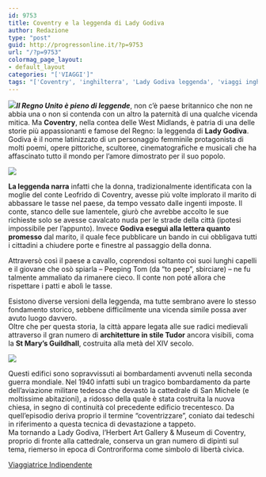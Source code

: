 ```yaml
---
id: 9753
title: Coventry e la leggenda di Lady Godiva
author: Redazione
type: "post"
guid: http://progressonline.it/?p=9753
url: "/?p=9753"
colormag_page_layout:
- default_layout
categories: "['VIAGGI']"
tags: "['Coventry', 'inghilterra', 'Lady Godiva leggenda', 'viaggi inghilterra', 'visitare coventry']"
---
```


![](https://progressonline.it/wp-content/uploads/2018/09/P1160447-300x200.jpg)***Il Regno Unito è pieno di leggende***, non c’è paese britannico che non ne abbia una o non si contenda con un altro la paternità di una qualche vicenda mitica. Ma **Coventry**, nella contea delle West Midlands, è patria di una delle storie più appassionanti e famose del Regno: la leggenda di **Lady Godiva**.  
Godiva è il nome latinizzato di un personaggio femminile protagonista di molti poemi, opere pittoriche, scultoree, cinematografiche e musicali che ha affascinato tutto il mondo per l’amore dimostrato per il suo popolo.

![](https://progressonline.it/wp-content/uploads/2018/09/P1160486-300x200.jpg)

**La leggenda narra** infatti che la donna, tradizionalmente identificata con la moglie del conte Leofrido di Coventry, avesse più volte implorato il marito di abbassare le tasse nel paese, da tempo vessato dalle ingenti imposte. Il conte, stanco delle sue lamentele, giurò che avrebbe accolto le sue richieste solo se avesse cavalcato nuda per le strade della città (ipotesi impossibile per l’appunto). Invece **Godiva eseguì alla lettera quanto promesso** dal marito, il quale fece pubblicare un bando in cui obbligava tutti i cittadini a chiudere porte e finestre al passaggio della donna.

Attraversò così il paese a cavallo, coprendosi soltanto coi suoi lunghi capelli e il giovane che osò spiarla – Peeping Tom (da “to peep”, sbirciare) – ne fu talmente ammaliato da rimanere cieco. Il conte non poté allora che rispettare i patti e abolì le tasse.

Esistono diverse versioni della leggenda, ma tutte sembrano avere lo stesso fondamento storico, sebbene difficilmente una vicenda simile possa aver avuto luogo davvero.  
Oltre che per questa storia, la città appare legata alle sue radici medievali attraverso il gran numero di **architetture in stile Tudor** ancora visibili, coma la **St Mary’s Guildhall**, costruita alla metà del XIV secolo.

![](https://progressonline.it/wp-content/uploads/2018/09/P1160487-300x200.jpg)

Questi edifici sono sopravvissuti ai bombardamenti avvenuti nella seconda guerra mondiale. Nel 1940 infatti subì un tragico bombardamento da parte dell’aviazione militare tedesca che devastò la cattedrale di San Michele (e moltissime abitazioni), a ridosso della quale è stata costruita la nuova chiesa, in segno di continuità col precedente edificio trecentesco. Da quell’episodio deriva proprio il termine “coventrizzare”, coniato dai tedeschi in riferimento a questa tecnica di devastazione a tappeto.  
Ma tornando a Lady Godiva, l’Herbert Art Gallery &amp; Museum di Coventry, proprio di fronte alla cattedrale, conserva un gran numero di dipinti sul tema, riemerso in epoca di Controriforma come simbolo di libertà civica.

[Viaggiatrice Indipendente](https://viaggiatriceindipendente.wordpress.com/)